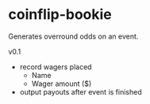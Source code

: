 # coinflip-bookie

Generates overround odds on an event.

v0.1 
 - record wagers placed
    - Name
    - Wager amount ($)
 - output payouts after event is finished



